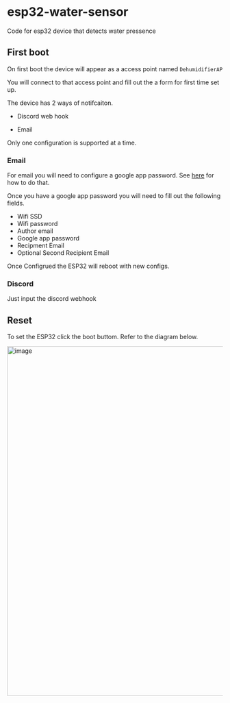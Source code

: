 # esp32-water-sensor
Code for esp32 device that detects water pressence 


## First boot

On first boot the device will appear as a access point named `DehumidifierAP`

You will connect to that access point and fill out the a form for first time set up. 

The device has 2 ways of notifcaiton. 

* Discord web hook

* Email

Only one configuration is supported at a time. 

### Email

For email you will need to configure a google app password. See [here](https://support.google.com/accounts/answer/185833?hl=en) for how to do that. 

Once you have a google app password you will need to fill out the following fields. 

* Wifi SSD
* Wifi password
* Author email
* Google app password
* Recipment Email
* Optional Second Recipient Email

Once Configrued the ESP32 will reboot with new configs. 


### Discord

Just input the discord webhook


## Reset

To set the ESP32 click the boot buttom. Refer to the diagram below.

<img width="1500" height="816" alt="image" src="https://github.com/user-attachments/assets/bf7edcb3-0c84-49bf-85ba-69c2e42e6793" />

